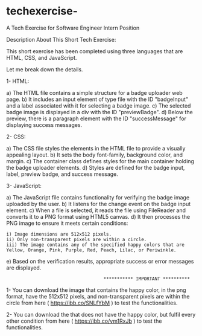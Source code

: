 # techexercise-
A Tech Exercise for Software Engineer Intern Position

Description About This Short Tech Exercise:

This short exercise has been completed using three languages that are HTML, CSS, and JavaScript.

Let me break down the details.

1- HTML:

a) The HTML file contains a simple structure for a badge uploader web page.
b) It includes an input element of type file with the ID "badgeInput" and a label associated with it for selecting a badge image.
c) The selected badge image is displayed in a div with the ID "previewBadge".
d) Below the preview, there is a paragraph element with the ID "successMessage" for displaying success messages.

2- CSS:

a) The CSS file styles the elements in the HTML file to provide a visually appealing layout.
b) It sets the body font-family, background color, and margin.
c) The container class defines styles for the main container holding the badge uploader elements.
d) Styles are defined for the badge input, label, preview badge, and success message.

3- JavaScript:

a) The JavaScript file contains functionality for verifying the badge image uploaded by the user.
b) It listens for the change event on the badge input element.
c) When a file is selected, it reads the file using FileReader and converts it to a PNG format using HTML5 canvas.
d) It then processes the PNG image to ensure it meets certain conditions:
    
    i) Image dimensions are 512x512 pixels.
    ii) Only non-transparent pixels are within a circle.
    iii) The image contains any of the specified happy colors that are Yellow, Orange, Pink, Purple, Red, Peach, Lilac, or Periwinkle.

e) Based on the verification results, appropriate success or error messages are displayed.

                                    
                                        *********** IMPORTANT **********

1- You can download the image that contains the happy color, in the png format, have the 512x512 pixels, and non-transparent pixels are within the circle from here ( https://ibb.co/SNLfYbM  ) to test the functionalities.

2- You can download the that does not have the happy color, but fulfil every other condition from here ( https://ibb.co/vm1RxJb  ) to test the functionalities.
